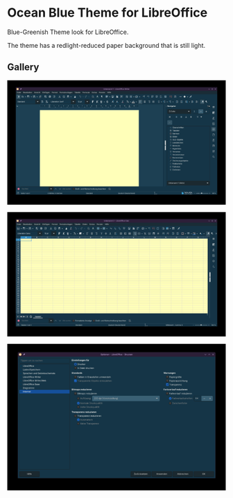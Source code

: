 # Ocean Blue Theme for LibreOffice

Blue-Greenish Theme look for LibreOffice.

The theme has a redlight-reduced paper background that is still light.

## Gallery

![Theme Writer](assets/theme-writer.png)


![Theme Calc](assets/theme-calc.png)


![Options Dialog](assets/theme-options-dialog.png)
